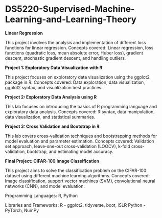 # DS5220-Supervised-Machine-Learning-and-Learning-Theory


**Linear Regression**

This project involves the analysis and implementation of different loss functions for linear regression.
Concepts covered: Linear regression, loss functions (quadratic loss, mean absolute error, Huber loss), gradient descent, stochastic gradient descent, and handling outliers.


**Project 1: Exploratory Data Visualization with R**

This project focuses on exploratory data visualization using the ggplot2 package in R.
Concepts covered: Data exploration, data visualization, ggplot2 syntax, and visualization best practices.


**Project 2: Exploratory Data Analysis using R**

This lab focuses on introducing the basics of R programming language and exploratory data analysis.
Concepts covered: R syntax, data manipulation, data visualization, and statistical summaries.


**Project 3: Cross Validation and Bootstrap in R**

This lab covers cross-validation techniques and bootstrapping methods for model evaluation and parameter estimation.
Concepts covered: Validation set approach, leave-one-out cross-validation (LOOCV), k-fold cross-validation, bootstrap, and estimating model accuracy.


**Final Project: CIFAR-100 Image Classification**

This project aims to solve the classification problem on the CIFAR-100 dataset using different machine learning algorithms.
Concepts covered: Image classification, support vector machines (SVM), convolutional neural networks (CNN), and model evaluation.


Programming Languages: R, Python

Libraries and Frameworks: 
R - ggplot2, tidyverse, boot, ISLR
Python - PyTorch, NumPy

